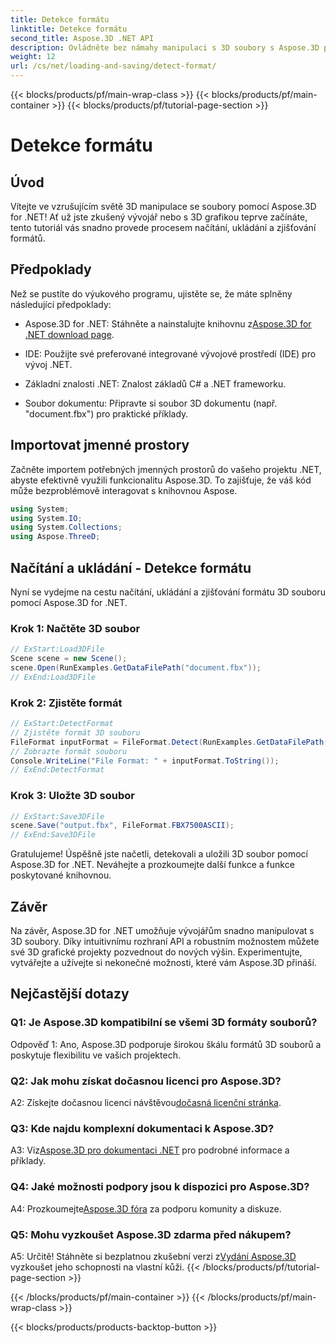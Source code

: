 ```yaml
---
title: Detekce formátu
linktitle: Detekce formátu
second_title: Aspose.3D .NET API
description: Ovládněte bez námahy manipulaci s 3D soubory s Aspose.3D pro .NET. Bezproblémové načítání, ukládání a detekce formátů.
weight: 12
url: /cs/net/loading-and-saving/detect-format/
---
```


{{< blocks/products/pf/main-wrap-class >}}
{{< blocks/products/pf/main-container >}}
{{< blocks/products/pf/tutorial-page-section >}}

# Detekce formátu

## Úvod

Vítejte ve vzrušujícím světě 3D manipulace se soubory pomocí Aspose.3D for .NET! Ať už jste zkušený vývojář nebo s 3D grafikou teprve začínáte, tento tutoriál vás snadno provede procesem načítání, ukládání a zjišťování formátů.

## Předpoklady

Než se pustíte do výukového programu, ujistěte se, že máte splněny následující předpoklady:

-  Aspose.3D for .NET: Stáhněte a nainstalujte knihovnu z[Aspose.3D for .NET download page](https://releases.aspose.com/3d/net/).

- IDE: Použijte své preferované integrované vývojové prostředí (IDE) pro vývoj .NET.

- Základní znalosti .NET: Znalost základů C# a .NET frameworku.

- Soubor dokumentu: Připravte si soubor 3D dokumentu (např. "document.fbx") pro praktické příklady.

## Importovat jmenné prostory

Začněte importem potřebných jmenných prostorů do vašeho projektu .NET, abyste efektivně využili funkcionalitu Aspose.3D. To zajišťuje, že váš kód může bezproblémově interagovat s knihovnou Aspose.

```csharp
using System;
using System.IO;
using System.Collections;
using Aspose.ThreeD;
```

## Načítání a ukládání - Detekce formátu

Nyní se vydejme na cestu načítání, ukládání a zjišťování formátu 3D souboru pomocí Aspose.3D for .NET.

### Krok 1: Načtěte 3D soubor

```csharp
// ExStart:Load3DFile
Scene scene = new Scene();
scene.Open(RunExamples.GetDataFilePath("document.fbx"));
// ExEnd:Load3DFile
```

### Krok 2: Zjistěte formát

```csharp
// ExStart:DetectFormat
// Zjistěte formát 3D souboru
FileFormat inputFormat = FileFormat.Detect(RunExamples.GetDataFilePath("document.fbx"));
// Zobrazte formát souboru
Console.WriteLine("File Format: " + inputFormat.ToString());
// ExEnd:DetectFormat
```

### Krok 3: Uložte 3D soubor

```csharp
// ExStart:Save3DFile
scene.Save("output.fbx", FileFormat.FBX7500ASCII);
// ExEnd:Save3DFile
```

Gratulujeme! Úspěšně jste načetli, detekovali a uložili 3D soubor pomocí Aspose.3D for .NET. Neváhejte a prozkoumejte další funkce a funkce poskytované knihovnou.

## Závěr

Na závěr, Aspose.3D for .NET umožňuje vývojářům snadno manipulovat s 3D soubory. Díky intuitivnímu rozhraní API a robustním možnostem můžete své 3D grafické projekty pozvednout do nových výšin. Experimentujte, vytvářejte a užívejte si nekonečné možnosti, které vám Aspose.3D přináší.

## Nejčastější dotazy

### Q1: Je Aspose.3D kompatibilní se všemi 3D formáty souborů?

Odpověď 1: Ano, Aspose.3D podporuje širokou škálu formátů 3D souborů a poskytuje flexibilitu ve vašich projektech.

### Q2: Jak mohu získat dočasnou licenci pro Aspose.3D?

 A2: Získejte dočasnou licenci návštěvou[dočasná licenční stránka](https://purchase.aspose.com/temporary-license/).

### Q3: Kde najdu komplexní dokumentaci k Aspose.3D?

 A3: Viz[Aspose.3D pro dokumentaci .NET](https://reference.aspose.com/3d/net/) pro podrobné informace a příklady.

### Q4: Jaké možnosti podpory jsou k dispozici pro Aspose.3D?

 A4: Prozkoumejte[Aspose.3D fóra](https://forum.aspose.com/c/3d/18) za podporu komunity a diskuze.

### Q5: Mohu vyzkoušet Aspose.3D zdarma před nákupem?

 A5: Určitě! Stáhněte si bezplatnou zkušební verzi z[Vydání Aspose.3D](https://releases.aspose.com/) vyzkoušet jeho schopnosti na vlastní kůži.
{{< /blocks/products/pf/tutorial-page-section >}}

{{< /blocks/products/pf/main-container >}}
{{< /blocks/products/pf/main-wrap-class >}}

{{< blocks/products/products-backtop-button >}}
